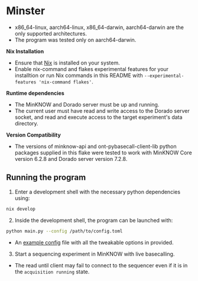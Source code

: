 # Minster
- x86_64-linux, aarch64-linux, x86_64-darwin, aarch64-darwin are the only supported architectures.
- The program was tested only on aarch64-darwin.

**Nix Installation**  
- Ensure that [Nix](https://nixos.org/download.html) is installed on your system. 
- Enable nix-command and flakes experimental features for your installtion or run Nix commands in this README with `--experimental-features 'nix-command flakes'`.

**Runtime dependencies**  
- The MinKNOW and Dorado server must be up and running.
- The current user must have read and write access to the Dorado server socket, and read and execute access to the target experiment's data directory.

**Version Compatibility**
- The versions of minknow-api and ont-pybasecall-client-lib python packages supplied in this flake were tested to work with MinKNOW Core version 6.2.8 and Dorado server version 7.2.8.

## Running the program
1. Enter a development shell with the necessary python dependencies using:
```bash
nix develop
```

2. Inside the development shell, the program can be launched with:
```bash
python main.py --config /path/to/config.toml
```
- An [example config](./example.toml) file with all the tweakable options in provided.

3. Start a sequencing experiment in MinKNOW with live basecalling.
- The read until client may fail to connect to the sequencer even if it is in the `acquisition running` state.
